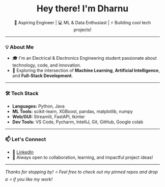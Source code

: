 <h1 align="center">Hey there! I'm Dharnu</h1>
<p align="center">
  🚀 Aspiring Engineer | 💻 ML & Data Enthusiast | ⚡ Building cool tech projects!
</p>

---

### 💡 About Me
- 🎓 I'm an Electrical & Electronics Engineering student passionate about technology, code, and innovation.
- 🧠 Exploring the intersection of **Machine Learning**, **Artificial Intelligence**, and **Full-Stack Development**.
---

### 🛠️ Tech Stack
- **Languages:** Python, Java
- **ML Tools:** scikit-learn, XGBoost, pandas, matplotlib, numpy
- **Web/GUI:** Streamlit, FastAPI, tkinter
- **Dev Tools:** VS Code, Pycharm, IntelliJ, Git, GitHub, Google colab

---
### 📫 Let's Connect
- 💼 [LinkedIn](https://www.linkedin.com/in/dharnu0304/)
- 🌱 Always open to collaboration, learning, and impactful project ideas!

---

_Thanks for stopping by! ⭐ Feel free to check out my pinned repos and drop a ⭐ if you like my work!_
